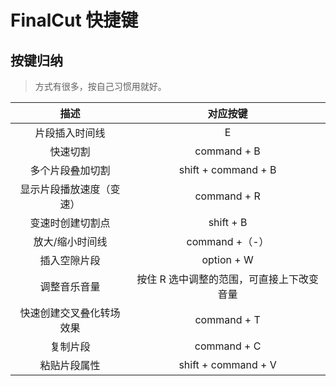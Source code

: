 # FinalCut 快捷键

## 按键归纳

> 方式有很多，按自己习惯用就好。

|           描述           |                 对应按键                  |
| :----------------------: | :---------------------------------------: |
|      片段插入时间线      |                     E                     |
|         快速切割         |                command + B                |
|     多个片段叠加切割     |            shift + command + B            |
| 显示片段播放速度（变速） |                command + R                |
|     变速时创建切割点     |                 shift + B                 |
|     放大/缩小时间线      |              command +（-）               |
|       插入空隙片段       |                option + W                 |
|       调整音乐音量       | 按住 R 选中调整的范围，可直接上下改变音量 |
| 快速创建交叉叠化转场效果 |                command + T                |
|         复制片段         |                command + C                |
|     粘贴片段属性     |            shift + command + V            |
